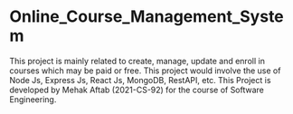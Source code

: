 # Online_Course_Management_System
This project is mainly related to create, manage, update and enroll in courses which may be paid or free. 
This project would involve the use of Node Js, Express Js, React Js, MongoDB, RestAPI, etc.
This Project is developed by Mehak Aftab (2021-CS-92) for the course of Software Engineering.